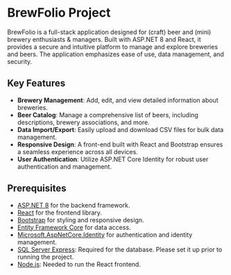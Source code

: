 # BrewFolio Project

BrewFolio is a full-stack application designed for (craft) beer and (mini) brewery enthusiasts & managers. Built with ASP.NET 8 and React, it provides a secure and intuitive platform to manage and explore breweries and beers. The application emphasizes ease of use, data management, and security.

## Key Features

- **Brewery Management**: Add, edit, and view detailed information about breweries.
- **Beer Catalog**: Manage a comprehensive list of beers, including descriptions, brewery associations, and more.
- **Data Import/Export**: Easily upload and download CSV files for bulk data management.
- **Responsive Design**: A front-end built with React and Bootstrap ensures a seamless experience across all devices.
- **User Authentication**: Utilize ASP.NET Core Identity for robust user authentication and management.

## Prerequisites

- [ASP.NET 8](https://dotnet.microsoft.com/en-us/apps/aspnet) for the backend framework.
- [React](https://reactjs.org/) for the frontend library.
- [Bootstrap](https://getbootstrap.com/) for styling and responsive design.
- [Entity Framework Core](https://docs.microsoft.com/en-us/ef/core/) for data access.
- [Microsoft.AspNetCore.Identity](https://www.nuget.org/packages/Microsoft.AspNetCore.Identity/) for authentication and identity management.
- [SQL Server Express](https://www.microsoft.com/en-us/sql-server/sql-server-downloads): Required for the database. Please set it up prior to running the project.
- [Node.js](https://nodejs.org/): Needed to run the React frontend.


